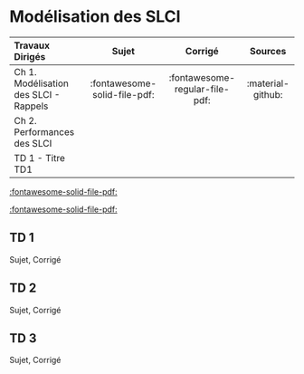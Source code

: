 # Modélisation des SLCI


| Travaux Dirigés | Sujet | Corrigé | Sources  |
| :-------------- | :---: | :------: | :-----: |
| Ch 1. Modélisation des SLCI - Rappels | :fontawesome-solid-file-pdf: | :fontawesome-regular-file-pdf: | :material-github:|
| Ch 2. Performances des SLCI| | | |
| TD 1 - Titre TD1| | | |

[:fontawesome-solid-file-pdf:](https://github.com/xpessoles/2023_2024_Enseignements/blob/main/PSI_Etoile/01_Revisions_ModelisationSystemes/01_Revisions_ModelisationSystemes.pdf)


[:fontawesome-solid-file-pdf:](https://github.com/xpessoles/2023_2024_Enseignements/blob/main/PSI_Etoile/01_Revisions_ModelisationSystemes/01_Revisions_ModelisationSystemes_Eleve.pdf)


## TD 1
Sujet, Corrigé

## TD 2
Sujet, Corrigé

## TD 3
Sujet, Corrigé


